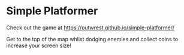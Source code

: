# Simple Platformer

Check out the game at https://outwrest.github.io/simple-platformer/

Get to the top of the map whlist dodging enemies and collect coins to increase your screen size!
